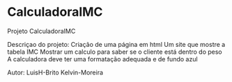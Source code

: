 # CalculadoraIMC
Projeto CalculadoraIMC

Descriçao do projeto:
    Criação de uma página em html
    Um site que mostre a tabela IMC
    Mostrar um calculo para saber se o cliente está dentro do peso
    A calculadora deve ter uma formatação adequada e de fundo azul

Autor:
    LuisH-Brito
    Kelvin-Moreira


